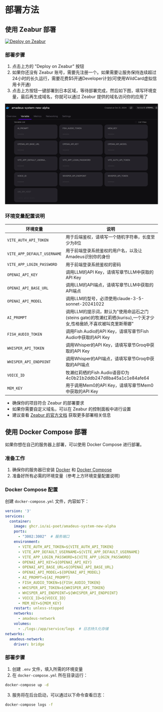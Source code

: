 # 部署方法

## 使用 Zeabur 部署

[![Deploy on Zeabur](https://zeabur.com/button.svg)](https://zeabur.com/templates/LMSUDW)

### 部署步骤

1. 点击上方的 "Deploy on Zeabur" 按钮
2. 如果你还没有 Zeabur 账号，需要先注册一个。如果需要让服务保持连续超过24小时的长久运行，需要花费$5开通Developer计划(可使用WildCard虚拟信用卡开通)
3. 点击上方按钮一键部署到日本区域，等待部署完成，然后如下图，填写环境变量，最后再生成域名，你就可以通过 Zeabur 提供的域名访问你的应用了

![环境变量配置界面](./public/images/5.png)

### 环境变量配置说明

| 环境变量 | 说明 |
|---------|------|
| `VITE_AUTH_API_TOKEN` | 用于后端鉴权，请填写一个随机字符串，长度至少为8位 |
| `VITE_APP_DEFAULT_USERNAME` | 用于前端登录系统鉴权的用户名，以及让Amadeus识别你的身份 |
| `VITE_APP_LOGIN_PASSWORD` | 用于前端登录系统鉴权的密码 |
| `OPENAI_API_KEY` | 调用LLM的API Key，请填写章节LLM中获取的API Key |
| `OPENAI_API_BASE_URL` | 调用LLM的API端点，请填写章节LLM中获取的API端点 |
| `OPENAI_API_MODEL` | 调用LLM的型号，必须使用claude-3-5-sonnet-20241022 |
| `AI_PROMPT` | 调用LLM的提示词，默认为"使用命运石之门(steins gate)的牧濑红莉栖(kurisu),一个天才少女,性格傲娇,不喜欢被叫克里斯蒂娜" |
| `FISH_AUDIO_TOKEN` | 调用Fish Audio的API Key，请填写章节Fish Audio中获取的API Key |
| `WHISPER_API_TOKEN` | 调用Whisper的API Key，请填写章节Groq中获取的API Key |
| `WHISPER_API_ENDPOINT` | 调用Whisper的API端点，请填写章节Groq中获取的API端点 |
| `VOICE_ID` | 牧濑红莉栖的Fish Audio语音ID为4c0b21b2ddb247d8ba45a1c1e84afe64 |
| `MEM_KEY` | 用于调用Mem0的API Key，请填写章节Mem0中获取的API Key |

- 确保你的项目符合 Zeabur 的部署要求
- 如果你需要自定义域名，可以在 Zeabur 的控制面板中进行设置
- 建议查看 [Zeabur 的官方文档](https://zeabur.com/docs) 获取更多部署相关信息

## 使用 Docker Compose 部署

如果你想在自己的服务器上部署，可以使用 Docker Compose 进行部署。

### 准备工作

1. 确保你的服务器已安装 [Docker](https://docs.docker.com/get-docker/) 和 [Docker Compose](https://docs.docker.com/compose/install/)
2. 准备好所有必需的环境变量（参考上方环境变量配置说明）

### Docker Compose 配置

创建 `docker-compose.yml` 文件，内容如下：

```yaml
version: '3'
services:
  container:
    image: ghcr.io/ai-poet/amadeus-system-new-alpha
    ports:
      - "3002:3002"  # 服务端口
    environment:
      - VITE_AUTH_API_TOKEN=${VITE_AUTH_API_TOKEN}
      - VITE_APP_DEFAULT_USERNAME=${VITE_APP_DEFAULT_USERNAME}
      - VITE_APP_LOGIN_PASSWORD=${VITE_APP_LOGIN_PASSWORD}
      - OPENAI_API_KEY=${OPENAI_API_KEY}
      - OPENAI_API_BASE_URL=${OPENAI_API_BASE_URL}
      - OPENAI_API_MODEL=${OPENAI_API_MODEL}
      - AI_PROMPT=${AI_PROMPT}
      - FISH_AUDIO_TOKEN=${FISH_AUDIO_TOKEN}
      - WHISPER_API_TOKEN=${WHISPER_API_TOKEN}
      - WHISPER_API_ENDPOINT=${WHISPER_API_ENDPOINT}
      - VOICE_ID=${VOICE_ID}
      - MEM_KEY=${MEM_KEY}
    restart: unless-stopped
    networks:
      - amadeus-network
    volumes:
      - ./logs:/app/service/logs  # 日志持久化存储
networks:
  amadeus-network:
    driver: bridge
```

### 部署步骤

1. 创建 `.env` 文件，填入所需的环境变量
2. 在 `docker-compose.yml` 所在目录运行：
```bash
docker-compose up -d
```
3. 服务将在后台启动，可以通过以下命令查看日志：
```bash
docker-compose logs -f
```